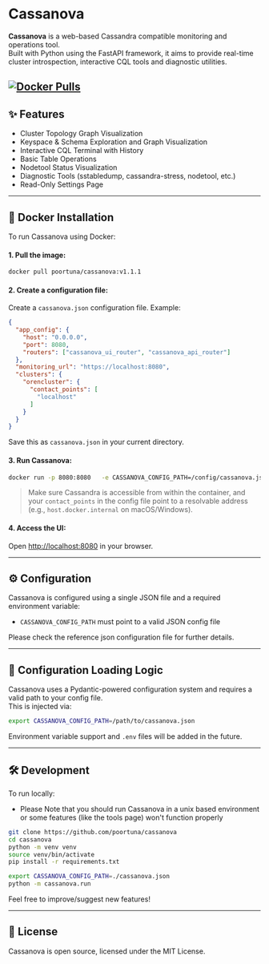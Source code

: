 # Cassanova

**Cassanova** is a web-based Cassandra compatible monitoring and operations tool.  
Built with Python using the FastAPI framework, 
it aims to provide real-time cluster introspection, 
interactive CQL tools and diagnostic utilities.

[![Docker Pulls](https://img.shields.io/docker/pulls/poortuna/cassanova.svg)](https://hub.docker.com/r/poortuna/cassanova)
---

## ✨ Features

- Cluster Topology Graph Visualization
- Keyspace & Schema Exploration and Graph Visualization
- Interactive CQL Terminal with History
- Basic Table Operations
- Nodetool Status Visualization
- Diagnostic Tools (sstabledump, cassandra-stress, nodetool, etc.)
- Read-Only Settings Page 
---

## 🐳 Docker Installation

To run Cassanova using Docker:

#### 1. Pull the image:

```bash
docker pull poortuna/cassanova:v1.1.1
```

#### 2. Create a configuration file:

Create a `cassanova.json` configuration file. Example:

```json
{
  "app_config": {
    "host": "0.0.0.0",
    "port": 8080,
    "routers": ["cassanova_ui_router", "cassanova_api_router"]
  },
  "monitoring_url": "https://localhost:8080",
  "clusters": {
    "orencluster": {
      "contact_points": [
        "localhost"
      ]
    }
  }
}
```

Save this as `cassanova.json` in your current directory.

#### 3. Run Cassanova:

```bash
docker run -p 8080:8080   -e CASSANOVA_CONFIG_PATH=/config/cassanova.json   -v $(pwd)/cassanova.json:/config/cassanova.json   poortuna/cassanova:v1.1.1
```

> Make sure Cassandra is accessible from within the container, and your `contact_points` in the config file point to a resolvable address (e.g., `host.docker.internal` on macOS/Windows).

#### 4. Access the UI:

Open [http://localhost:8080](http://localhost:8080) in your browser.


---

## ⚙️ Configuration

Cassanova is configured using a single JSON file and a required environment variable:

- `CASSANOVA_CONFIG_PATH` must point to a valid JSON config file

Please check the reference json configuration file for further details.

---

## 📁 Configuration Loading Logic

Cassanova uses a Pydantic-powered configuration system and requires a valid path to your config file.  
This is injected via:

```bash
export CASSANOVA_CONFIG_PATH=/path/to/cassanova.json
```

Environment variable support and `.env` files will be added in the future.

---

## 🛠️ Development

To run locally:

- Please Note that you should run Cassanova in a unix based environment
  or some features (like the tools page) won't function properly

```bash
git clone https://github.com/poortuna/cassanova
cd cassanova
python -m venv venv
source venv/bin/activate
pip install -r requirements.txt

export CASSANOVA_CONFIG_PATH=./cassanova.json
python -m cassanova.run
```

Feel free to improve/suggest new features!

---

## 📄 License

Cassanova is open source, licensed under the MIT License.
